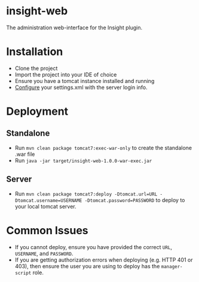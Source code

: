 insight-web
===========

The administration web-interface for the Insight plugin.

# Installation

* Clone the project
* Import the project into your IDE of choice
* Ensure you have a tomcat instance installed and running
* [Configure](http://stackoverflow.com/questions/6549504/maven-server-in-settings-xml) your settings.xml with the server login info.

# Deployment

## Standalone

* Run `mvn clean package tomcat7:exec-war-only` to create the standalone .war file
* Run `java -jar target/insight-web-1.0.0-war-exec.jar`

## Server

* Run `mvn clean package tomcat7:deploy -Dtomcat.url=URL -Dtomcat.username=USERNAME -Dtomcat.password=PASSWORD` to deploy to your local tomcat server.

# Common Issues

* If you cannot deploy, ensure you have provided the correct `URL`, `USERNAME`, and `PASSWORD`.
* If you are getting authorization errors when deploying (e.g. HTTP 401 or 403), then ensure the user you are using to deploy has the `manager-script` role.
